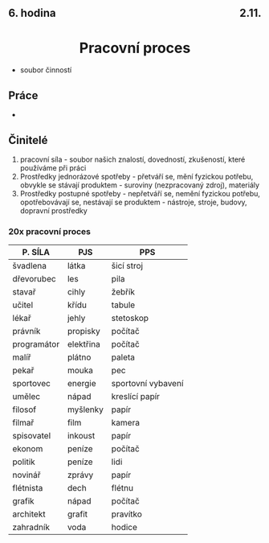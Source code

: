 ## <div style="display: flex; justify-content: space-between;"><div>6. hodina</div><div>2.11.</div></div>
# <div style="text-align: center">Pracovní proces</div>

- soubor činností

## Práce
- 

## Činitelé
1. pracovní síla - soubor našich znalostí, dovedností, zkušeností, které používáme při práci
2. Prostředky jednorázové spotřeby - přetváří se, mění fyzickou potřebu, obvykle se stávají produktem - suroviny (nezpracovaný zdroj), materiály
3. Prostředky postupné spotřeby - nepřetváří se, nemění fyzickou potřebu, opotřebovávají se, nestávají se produktem - nástroje, stroje, budovy, dopravní prostředky

### 20x pracovní proces
|P. SÍLA    |PJS       |PPS               |
|---        |---       |---               |
|švadlena   |látka     |šicí stroj        |
|dřevorubec |les       |pila              |
|stavař     |cihly     |žebřík            |
|učitel     |křídu     |tabule            |
|lékař      |jehly     |stetoskop         |
|právník    |propisky  |počítač           |
|programátor|elektřina |počítač           |
|malíř      |plátno    |paleta            |
|pekař      |mouka     |pec               |
|sportovec  |energie   |sportovní vybavení|
|umělec     |nápad     |kreslící papír    |
|filosof    |myšlenky  |papír             |
|filmař     |film      |kamera            |
|spisovatel |inkoust   |papír             |
|ekonom     |peníze    |počítač           |
|politik    |peníze    |lidi              |
|novinář    |zprávy    |papír             |
|flétnista  |dech      |flétnu            |
|grafik     |nápad     |počítač           |
|architekt  |grafit    |pravítko          |
|zahradník  |voda      |hodice            |